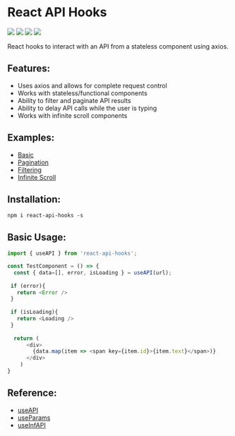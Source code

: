 # React API Hooks
![](https://img.shields.io/bundlephobia/minzip/react-api-hooks.svg)
![](https://img.shields.io/github/license/abwalters/react-api-hooks.svg)
![](https://img.shields.io/badge/React-%5E16.8.0-green.svg)
![](https://img.shields.io/badge/axios-%5E0.17.1-green.svg)

React hooks to interact with an API from a stateless component using axios.

## Features:
 - Uses axios and allows for complete request control
 - Works with stateless/functional components
 - Ability to filter and paginate API results
 - Ability to delay API calls while the user is typing
 - Works with infinite scroll components

## Examples:
- [Basic](https://react-api-hooks.abwalters.now.sh/examples/basic/)
- [Pagination](https://react-api-hooks.abwalters.now.sh/examples/pagination/)
- [Filtering](https://react-api-hooks.abwalters.now.sh/examples/filter/)
- [Infinite Scroll](https://react-api-hooks.abwalters.now.sh/examples/inf-scroll/)

## Installation:
```
npm i react-api-hooks -s
```

## Basic Usage:
```javascript
import { useAPI } from 'react-api-hooks';

const TestComponent = () => {
  const { data=[], error, isLoading } = useAPI(url);
  
 if (error){
   return <Error />
 }
        
 if (isLoading){
   return <Loading />
 }
    
  return (
      <div>
        {data.map(item => <span key={item.id}>{item.text}</span>)}
      </div>
    )
}
```

## Reference:

- [useAPI](https://react-api-hooks.abwalters.now.sh/reference/use-api/)
- [useParams](https://react-api-hooks.abwalters.now.sh/reference/use-params/)
- [useInfAPI](https://react-api-hooks.abwalters.now.sh/reference/use-inf-api/)